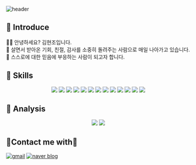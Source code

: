![header](https://capsule-render.vercel.app/api?type=soft&color=auto&height=300&section=header&text=🙌WELCOME🙌&fontSize=90&animation=scaleIn)

## 🌻 Introduce 

🙋‍♀️ 안녕하세요? 김현조입니다. <br>
🤗 살면서 받아온 기회, 친절, 감사를 소중히 돌려주는 사람으로 매일 나아가고 있습니다.<br>
🌱 스스로에 대한 믿음에 부응하는 사람이 되고자 합니다.

## 🎨 Skills

<div align="center">
<img src="https://img.shields.io/badge/HTML5-E34F26?style=flat-square&logo=HTML5&logoColor=white" />
<img src="https://img.shields.io/badge/CSS3-1572B6?style=flat-square&logo=css3&logoColor=white" />
<img src="https://img.shields.io/badge/JavaScript-F7DF1E?style=flat-square&logo=javascript&logoColor=black" />
<img src="https://img.shields.io/badge/Java-ED8B00?style=flat-square&logo=java&logoColor=white"/>
<img src="https://img.shields.io/badge/Python-3766AB?style=flat-square&logo=Python&logoColor=white"/>
<img src="https://img.shields.io/badge/Dart-0175C2?style=flat-square&logo=dart&logoColor=white" />
<img src="https://img.shields.io/badge/Node.js-43853D?style=flat-square&logo=node.js&logoColor=white" />
<img src="https://img.shields.io/badge/Express.js-404D59?style=flat-square" />
<img src="https://img.shields.io/badge/Django-092E20?style=flat-square&logo=django&logoColor=white" />
<img src="https://img.shields.io/badge/Flutter-02569B?style=flat-square&logo=flutter&logoColor=white" />
<img src="https://img.shields.io/badge/MySQL-00000F?style=flat-square&logo=mysql&logoColor=white" />
<img src="https://img.shields.io/badge/Oracle-F80000?style=flat-square&logo=oracle&logoColor=white" />
<img src="https://img.shields.io/badge/MongoDB-4EA94B?style=flat-square&logo=mongodb&logoColor=white" />
</div>

## 🎢 Analysis 

<div align="center">
<img src="https://github-readme-stats.vercel.app/api/top-langs/?username=Kim-Hyunjo&layout=compact&theme=great-gatsby" />
<img src="https://github-readme-stats.vercel.app/api?username=Kim-Hyunjo&theme=great-gatsby" />
</div>

## 🙌Contact me with🙌
  
[![gmail](https://img.shields.io/badge/Gmail-D14836?style=flat-square&logo=gmail&logoColor=white)](mailto://alsxmqkqh@gmail.com?subject=[Github]")
[![naver blog](https://img.shields.io/badge/Blog-3EAF0E?style=flat-square&logo=naver&logoColor=white)](https://blog.naver.com/tulip23)






